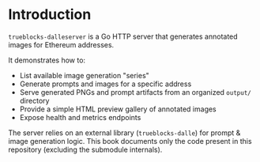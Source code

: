 # Introduction

`trueblocks-dalleserver` is a Go HTTP server that generates annotated images for Ethereum addresses.

It demonstrates how to:

- List available image generation "series"
- Generate prompts and images for a specific address
- Serve generated PNGs and prompt artifacts from an organized `output/` directory
- Provide a simple HTML preview gallery of annotated images
- Expose health and metrics endpoints

The server relies on an external library (`trueblocks-dalle`) for prompt & image generation logic. This book documents only the code present in this repository (excluding the submodule internals).
